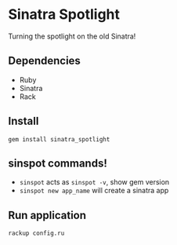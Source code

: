 # Sinatra Spotlight

Turning the spotlight on the old Sinatra!

## Dependencies

* Ruby
* Sinatra
* Rack

## Install

`gem install sinatra_spotlight`

## sinspot commands!

- `sinspot` acts as `sinspot -v`, show gem version
- `sinspot new app_name` will create a sinatra app

## Run application

`rackup config.ru`
